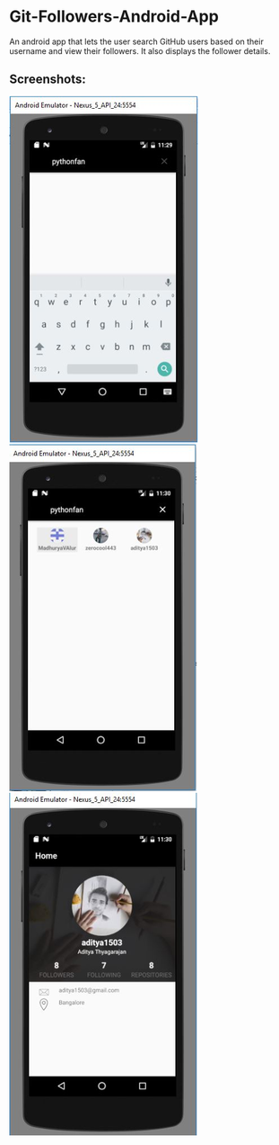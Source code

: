 # Git-Followers-Android-App
An android app that lets the user search GitHub users based on their username and view their followers. It also displays the follower details.
## Screenshots:
![Search by username](/GitFollowersScrshot2.JPG?raw=true "Search by username")
![Display followers](/GitFollowersScrshot3.JPG?raw=true "Search by username")
![Display follower details](/GitFollowersScrshot4.JPG?raw=true "Search by username")
